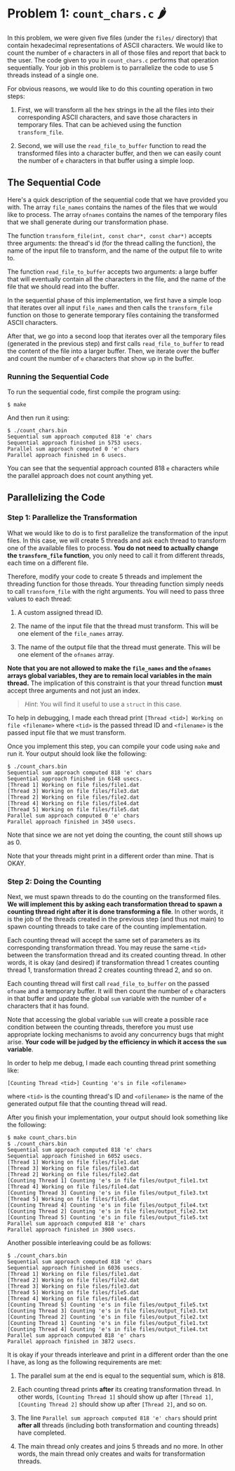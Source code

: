 # Problem 1: `count_chars.c` 🌶️

In this problem, we were given five files (under the `files/` directory) that
contain hexadecimal representations of ASCII characters. We would like to count
the number of `e` characters in all of those files and report that back to the
user. The code given to you in `count_chars.c` performs that operation
sequentially. Your job in this problem is to parrallelize the code to use 5
threads instead of a single one.

For obvious reasons, we would like to do this counting operation in two steps:

1. First, we will transform all the hex strings in the all the files into their
   corresponding ASCII characters, and save those characters in temporary files.
   That can be achieved using the function `transform_file`.

2. Second, we will use the `read_file_to_buffer` function to read the
   transformed files into a character buffer, and then we can easily count the
   number of `e` characters in that buffer using a simple loop.

## The Sequential Code

Here's a quick description of the sequential code that we have provided you
with. The array `file_names` contains the names of the files that we would like
to process. The array `ofnames` contains the names of the temporary files that
we shall generate during our transformation phase.

The function `transform_file(int, const char*, const char*)` accepts three
arguments: the thread's id (for the thread calling the function), the name of
the input file to transform, and the name of the output file to write to.

The function `read_file_to_buffer` accepts two arguments: a large buffer that
will eventually contain all the characters in the file, and the name of the
file that we should read into the buffer.

In the sequential phase of this implementation, we first have a simple loop that
iterates over all input `file_names` and then calls the `transform_file`
function on those to generate temporary files containing the transformed ASCII
characters.

After that, we go into a second loop that iterates over all the temporary files
(generated in the previous step) and first calls `read_file_to_buffer` to read
the content of the file into a larger buffer. Then, we iterate over the buffer
and count the number of `e` characters that show up in the buffer.

### Running the Sequential Code

To run the sequential code, first compile the program using:

```shell
$ make
```

And then run it using:

```shell
$ ./count_chars.bin
Sequential sum approach computed 818 'e' chars
Sequential approach finished in 5753 usecs.
Parallel sum approach computed 0 'e' chars
Parallel approach finished in 6 usecs.
```

You can see that the sequential approach counted 818 `e` characters while the
parallel approach does not count anything yet.

## Parallelizing the Code

### Step 1: Parallelize the Transformation

What we would like to do is to first parallelize the transformation of the input
files. In this case, we will create 5 threads and ask each thread to transform
one of the available files to process. __You do not need to actually change the
`transform_file` function__, you only need to call it from different threads,
each time on a different file.

Therefore, modify your code to create 5 threads and implement the threading
function for those threads. Your threading function simply needs to call
`transform_file` with the right arguments. You will need to pass three values to
each thread:

1. A custom assigned thread ID.

2. The name of the input file that the thread must transform. This will be one
   element of the `file_names` array.

3. The name of the output file that the thread must generate. This will be one
   element of the `ofnames` array.

**Note that you are not allowed to make the `file_names` and the `ofnames`
arrays global variables, they are to remain local variables in the main
thread.** The implication of this constraint is that your thread function
**must** accept three arguments and not just an index.

> _Hint_: You will find it useful to use a `struct` in this case.

To help in debugging, I made each thread print `[Thread <tid>] Working on file
<filename>` where `<tid>` is the passed thread ID and `<filename>` is the passed
input file that we must transform.

Once you implement this step, you can compile your code using `make` and run
it. Your output should look like the following:

```shell
$ ./count_chars.bin
Sequential sum approach computed 818 'e' chars
Sequential approach finished in 6148 usecs.
[Thread 1] Working on file files/file1.dat
[Thread 3] Working on file files/file3.dat
[Thread 2] Working on file files/file2.dat
[Thread 4] Working on file files/file4.dat
[Thread 5] Working on file files/file5.dat
Parallel sum approach computed 0 'e' chars
Parallel approach finished in 3450 usecs.
```

Note that since we are not yet doing the counting, the count still shows up as
0.

Note that your threads might print in a different order than mine. That is OKAY.

### Step 2: Doing the Counting

Next, we must spawn threads to do the counting on the transformed files. **We
will implement this by asking each transformation thread to spawn a counting
thread right after it is done transforming a file**. In other words, it is the
job of the threads created in the previous step (and thus not main) to spawn
counting threads to take care of the counting implementation.

Each counting thread will accept the same set of parameters as its corresponding
transformation thread. You may reuse the same `<tid>` between the transformation
thread and its created counting thread. In other words, it is okay (and desired)
if transformation thread 1 creates counting thread 1, transformation thread 2
creates counting thread 2, and so on.

Each counting thread will first call `read_file_to_buffer` on the passed
`ofname` and a temporary buffer. It will then count the number of `e`
characters in that buffer and update the global `sum` variable with the number
of `e` characters that it has found.

Note that accessing the global variable `sum` will create a possible race
condition between the counting threads, therefore you must use appropriate
locking mechanisms to avoid any concurrency bugs that might arise.
**Your code will be judged by the efficiency in which it access the `sum`
variable**.

In order to help me debug, I made each counting thread print something like:
```
[Counting Thread <tid>] Counting 'e's in file <ofilename>
```
where `<tid>` is the counting thread's ID and `<ofilename>` is the name of the
generated output file that the counting thread will read.

After you finish your implementation, your output should look something like the
following:

```shell
$ make count_chars.bin
$ ./count_chars.bin
Sequential sum approach computed 818 'e' chars
Sequential approach finished in 6052 usecs.
[Thread 1] Working on file files/file1.dat
[Thread 3] Working on file files/file3.dat
[Thread 2] Working on file files/file2.dat
[Counting Thread 1] Counting 'e's in file files/output_file1.txt
[Thread 4] Working on file files/file4.dat
[Counting Thread 3] Counting 'e's in file files/output_file3.txt
[Thread 5] Working on file files/file5.dat
[Counting Thread 4] Counting 'e's in file files/output_file4.txt
[Counting Thread 2] Counting 'e's in file files/output_file2.txt
[Counting Thread 5] Counting 'e's in file files/output_file5.txt
Parallel sum approach computed 818 'e' chars
Parallel approach finished in 3900 usecs.
```

Another possible interleaving could be as follows:

```shell
$ ./count_chars.bin
Sequential sum approach computed 818 'e' chars
Sequential approach finished in 6036 usecs.
[Thread 1] Working on file files/file1.dat
[Thread 2] Working on file files/file2.dat
[Thread 3] Working on file files/file3.dat
[Thread 5] Working on file files/file5.dat
[Thread 4] Working on file files/file4.dat
[Counting Thread 5] Counting 'e's in file files/output_file5.txt
[Counting Thread 3] Counting 'e's in file files/output_file3.txt
[Counting Thread 2] Counting 'e's in file files/output_file2.txt
[Counting Thread 1] Counting 'e's in file files/output_file1.txt
[Counting Thread 4] Counting 'e's in file files/output_file4.txt
Parallel sum approach computed 818 'e' chars
Parallel approach finished in 3872 usecs.
```

It is okay if your threads interleave and print in a different order than the one
I have, as long as the following requirements are met:

1. The parallel sum at the end is equal to the sequential sum, which is 818.

2. Each counting thread prints **after** its creating transformation thread. In
   other words, `[Counting Thread 1]` should show up after `[Thread 1]`,
   `[Counting Thread 2]` should show up after `[Thread 2]`, and so on.

3. The line `Parallel sum approach computed 818 'e' chars` should print **after
   all** threads (including both transformation and counting threads) have
   completed.

4. The main thread only creates and joins 5 threads and no more. In other words,
   the main thread only creates and waits for transformation threads.

